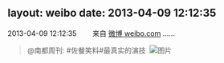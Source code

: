 layout: weibo
date: 2013-04-09 12:12:35
---
<meta name="referrer" content="no-referrer" />

2013-04-09 12:12:35  &nbsp;&nbsp;&nbsp;&nbsp;&nbsp;&nbsp; 来自 <a href="http://weibo.com/" rel="nofollow">微博 weibo.com</a>
......
>  @南都周刊: #佐餐笑料#最真实的演技 ​​​
>  ![图片](https://ww1.sinaimg.cn/large/61d7cd94gw1e3j8id2dw5g.gif)
